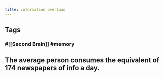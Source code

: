 ```yaml
---
title: information overload
---
```


## Tags
### #[[Second Brain]] #memory
## The average person consumes the equivalent of 174 newspapers of info a day.
##
